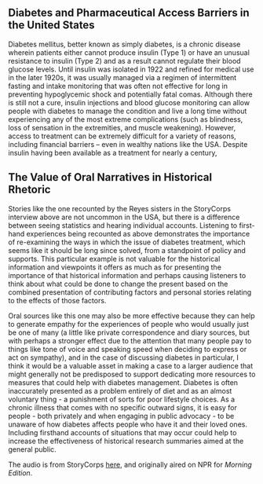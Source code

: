 ## Diabetes and Pharmaceutical Access Barriers in the United States

Diabetes mellitus, better known as simply diabetes, is a chronic disease wherein patients either cannot produce insulin (Type 1) or have an unusual resistance to insulin (Type 2) and as a result cannot regulate their blood glucose levels. Until insulin was isolated in 1922 and refined for medical use in the later 1920s, it was usually managed via a regimen of intermittent fasting and intake monitoring that was often not effective for long in preventing hypoglycemic shock and potentially fatal comas. Although there is still not a cure, insulin injections and blood glucose monitoring can allow people with diabetes to manage the condition and live a long time without experiencing any of the most extreme complications (such as blindness, loss of sensation in the extremities, and muscle weakening). However, access to treatment can be extremely difficult for a variety of reasons, including financial barriers – even in wealthy nations like the USA. Despite insulin having been available as a treatment for nearly a century,


## The Value of Oral Narratives in Historical Rhetoric

Stories like the one recounted by the Reyes sisters in the StoryCorps interview above are not uncommon in the USA, but there is a difference between seeing statistics and hearing individual accounts. Listening to first-hand experiences being recounted as above demonstrates the importance of re-examining the ways in which the issue of diabetes treatment, which seems like it should be long since solved, from a standpoint of policy and supports. This particular example is not valuable for the historical information and viewpoints it offers as much as for presenting the importance of that historical information and perhaps causing listeners to think about what could be done to change the present based on the combined presentation of contributing factors and personal stories relating to the effects of those factors.

Oral sources like this one may also be more effective because they can help to generate empathy for the experiences of people who would usually just be one of many (a little like private correspondence and diary sources, but with perhaps a stronger effect due to the attention that many people pay to things like tone of voice and speaking speed when deciding to express or act on sympathy), and in the case of discussing diabetes in particular, I think it would be a valuable asset in making a case to a larger audience that might generally not be predisposed to support dedicating more resources to measures that could help with diabetes management. Diabetes is often inaccurately presented as a problem entirely of diet and as an almost voluntary thing - a punishment of sorts for poor lifestyle choices. As a chronic illness that comes with no specific outward signs, it is easy for people - both privately and when engaging in public advocacy - to be unaware of how diabetes affects people who have it and their loved ones. Including firsthand accounts of situations that may occur could help to increase the effectiveness of historical research summaries aimed at the general public.

The audio is from StoryCorps [here](https://storycorps.org/stories/for-a-fathers-last-meal-the-main-ingredient-is-love/), and originally aired on NPR for <em>Morning Edition</em>.